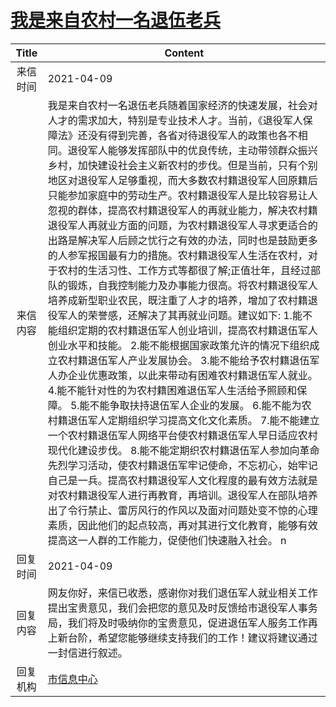 # <a href="http://www.shangluo.gov.cn/zmhd/ldxxxx.jsp?urltype=leadermail.LeaderMailContentUrl&wbtreeid=1112&leadermailid=7130">我是来自农村一名退伍老兵</a>
| Title |                                                                                                                                                                                                                                                                                                                                                                                                                        Content                                                                                                                                                                                                                                                                                                                                                                                                                         |
|:-----:|--------------------------------------------------------------------------------------------------------------------------------------------------------------------------------------------------------------------------------------------------------------------------------------------------------------------------------------------------------------------------------------------------------------------------------------------------------------------------------------------------------------------------------------------------------------------------------------------------------------------------------------------------------------------------------------------------------------------------------------------------------------------------------------------------------------------------------------------------------|
| 来信时间  | 2021-04-09                                                                                                                                                                                                                                                                                                                                                                                                                                                                                                                                                                                                                                                                                                                                                                                                                                             |
| 来信内容  | 我是来自农村一名退伍老兵随着国家经济的快速发展，社会对人才的需求加大，特别是专业技术人才。当前，《退役军人保障法》还没有得到完善，各省对待退役军人的政策也各不相同。退役军人能够发挥部队中的优良传统，主动带领群众振兴乡村，加快建设社会主义新农村的步伐。但是当前，只有个别地区对退役军人足够重视，而大多数农村籍退役军人回原籍后只能参加家庭中的劳动生产。农村籍退役军人是比较容易让人忽视的群体，提高农村籍退役军人的再就业能力，解决农村籍退役军人再就业方面的问题，为农村籍退役军人寻求更适合的出路是解决军人后顾之忧行之有效的办法，同时也是鼓励更多的人参军报国最有力的措施。农村籍退役军人生活在农村，对于农村的生活习性、工作方式等都很了解;正值壮年，且经过部队的锻炼，自我控制能力及办事能力很高。将农村籍退役军人培养成新型职业农民，既注重了人才的培养，增加了农村籍退役军人的荣誉感，还解决了其再就业问题。建议如下: 1.能不能组织定期的农村籍退伍军人创业培训，提高农村籍退伍军人创业水平和技能。 2.能不能根据国家政策允许的情况下组织成立农村籍退伍军人产业发展协会。 3.能不能给予农村籍退伍军人办企业优惠政策，以此来带动有困难农村籍退伍军人就业。 4.能不能针对性的为农村籍困难退伍军人生活给予照顾和保障。 5.能不能争取扶持退伍军人企业的发展。 6.能不能为农村籍退伍军人定期组织学习提高文化文化素质。 7.能不能建立一个农村籍退伍军人网络平台使农村籍退伍军人早日适应农村现代化建设步伐。 8.能不能定期织农村籍退伍军人参加向革命先烈学习活动，使农村籍退伍军牢记使命，不忘初心，始牢记自己是一兵。提高农村籍退役军人文化程度的最有效方法就是对农村籍退役军人进行再教育，再培训。退役军人在部队培养出了令行禁止、雷厉风行的作风以及面对问题处变不惊的心理素质，因此他们的起点较高，再对其进行文化教育，能够有效提高这一人群的工作能力，促使他们快速融入社会。 n |
| 回复时间  | 2021-04-09                                                                                                                                                                                                                                                                                                                                                                                                                                                                                                                                                                                                                                                                                                                                                                                                                                             |
| 回复内容  | 网友你好，来信已收悉，感谢你对我们退伍军人就业相关工作提出宝贵意见，我们会把您的意见及时反馈给市退役军人事务局，我们将及时吸纳你的宝贵意见，促进退伍军人服务工作再上新台阶，希望您能够继续支持我们的工作！建议将建议通过一封信进行叙述。                                                                                                                                                                                                                                                                                                                                                                                                                                                                                                                                                                                                                                                                                                                                   |
| 回复机构  | <a href="../../categories/agencies/市信息中心.md">市信息中心</a>                                                                                                                                                                                                                                                                                                                                                                                                                                                                                                                                                                                                                                                                                                                                                                                                   |